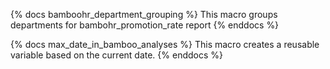 {% docs bamboohr_department_grouping %}
This macro groups departments for bambohr_promotion_rate report
{% enddocs %}

{% docs max_date_in_bamboo_analyses %}
This macro creates a reusable variable based on the current date.
{% enddocs %}
